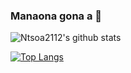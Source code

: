 ### Manaona gona a 👋

![Ntsoa2112's github stats](https://github-readme-stats.vercel.app/api?username=Ntsoa2112&theme=react&show_icons=true&line_height=20&locale=fr&include_all_commits=true&count_private=true)

[![Top Langs](https://github-readme-stats.vercel.app/api/top-langs/?username=Ntsoa2112&theme=react&layout=compact&langs_count=10&hide=html)](https://github.com/anuraghazra/github-readme-stats)
